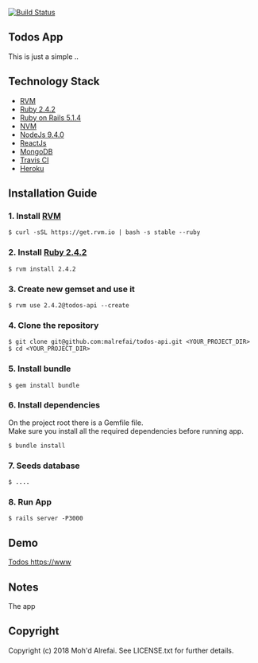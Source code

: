 [![Build Status](https://travis-ci.org/malrefai/todos.svg?branch=develop)](https://travis-ci.org/malrefai/todos)

## Todos App

This is just a simple .. 

## Technology Stack

- [RVM][0]
- [Ruby 2.4.2][1]
- [Ruby on Rails 5.1.4][2]
- [NVM][3]
- [NodeJs 9.4.0][4]
- [ReactJs][5] 
- [MongoDB][6]
- [Travis CI][7]
- [Heroku][8]

## Installation Guide

### 1. Install [RVM][0]
    $ curl -sSL https://get.rvm.io | bash -s stable --ruby

### 2. Install [Ruby 2.4.2][1]
    $ rvm install 2.4.2
    
### 3. Create new gemset and use it
    $ rvm use 2.4.2@todos-api --create
    
### 4. Clone the repository
	$ git clone git@github.com:malrefai/todos-api.git <YOUR_PROJECT_DIR>
	$ cd <YOUR_PROJECT_DIR>
	
### 5. Install bundle
    $ gem install bundle

### 6. Install dependencies
On the project root there is a Gemfile file.  
Make sure you install all the required dependencies before running app.  

    $ bundle install
    
### 7. Seeds database
    $ ....
    
### 8. Run App
    $ rails server -P3000

## Demo  
[Todos https://www][9]
	
## Notes
The app

## Copyright
Copyright (c) 2018 Moh'd Alrefai. See LICENSE.txt for further details.


[0]: https://rvm.io/
[1]: https://www.ruby-lang.org/
[2]: http://rubyonrails.org/
[3]: https://github.com/creationix/nvm
[4]: https://nodejs.org/
[5]: https://reactjs.org/
[6]: https://www.mongodb.com/
[7]: https://travis-ci.org/
[8]: https://www.heroku.com/
[9]: https://www
